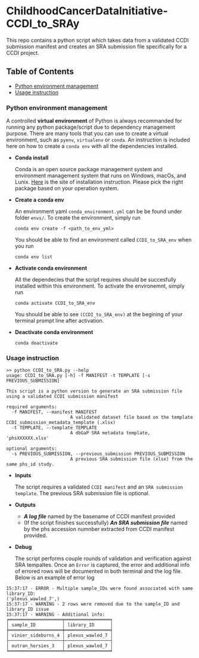 # ChildhoodCancerDataInitiative-CCDI_to_SRAy

This repo contains a python script which takes data from a validated CCDI submission manifest and creates an SRA submission file specifically for a CCDI project.

## Table of Contents
- [Python environment management](#python-environment-management)
- [Usage instruction](#usage-instruction)

### Python environment management
A controlled **virtual environment** of Python is always recommanded for running any python package/script due to dependency management purpose. There are many tools that you can use to create a virtual environment, such as `pyenv`, `virtualenv` or `conda`. An instruction is included here on how to create a `conda env` with all the dependencies installed.

- **Conda install**

    Conda is an open source package management system and environment management system that runs on Windows, macOs, and Lunix. [Here](https://docs.conda.io/projects/miniconda/en/latest/) is the site of installation instruction. Please pick the right package based on your operation system.

- **Create a conda env**

    An environment yaml `conda_environment.yml` can be be found under folder `envs/`. To create the environment, simply run

    ```
    conda env create -f <path_to_env_yml>
    ```
    You should be able to find an environment called `CCDI_to_SRA_env` when you run 

    ```
    conda env list
    ```
- **Activate conda environment**

    All the dependecies that the script requires should be succesfully installed within this environment. To activate the environemnt, simply run

    ```
    conda activate CCDI_to_SRA_env
    ```

    You should be able to see `(CCDI_to_SRA_env)` at the begining of your terminal prompt line after activation.

- **Deactivate conda environment**

    ```
    conda deactivate
    ```

### Usage instruction

```
>> python CCDI_to_SRA.py --help
usage: CCDI_to_SRA.py [-h] -f MANIFEST -t TEMPLATE [-s PREVIOUS_SUBMISSION]

This script is a python version to generate an SRA submission file using a validated CCDI submission manifest

required arguments:
  -f MANIFEST, --manifest MANIFEST
                        A validated dataset file based on the template CCDI_submission_metadata_template (.xlsx)
  -t TEMPLATE, --template TEMPLATE
                        A dbGaP SRA metadata template, 'phsXXXXXX.xlsx'

optional arguments:
  -s PREVIOUS_SUBMISSION, --previous_submission PREVIOUS_SUBMISSION
                        A previous SRA submission file (xlsx) from the same phs_id study.
```

- **Inputs**

    The script requires a validated `CCDI manifest` and an `SRA submission template`. The previous SRA submission file is optional.

- **Outputs**

    - ***A log file*** named by the basename of CCDI manifest provided
    - (If the script finishes successfully) ***An SRA submission file*** named by the phs accession numnber extracted from CCDI manifest provided.

- **Debug**

    The script performs couple rounds of validation and verification against SRA tempaltes. Once an `Error` is captured, the error and additional info of errored rows will be documented in both terminal and the log file. Below is an example of error log

```
15:37:17 - ERROR - Multiple sample_IDs were found associated with same library_ID:
('plexus_wawled_7',)
15:37:17 - WARNING - 2 rows were removed due to the sample_ID and library_ID issue
15:37:17 - WARNING - Additional info:
╒════════════════════╤═════════════════╕
│ sample_ID          │ library_ID      │
╞════════════════════╪═════════════════╡
│ vinier_sideburns_4 │ plexus_wawled_7 │
├────────────────────┼─────────────────┤
│ outran_horsies_3   │ plexus_wawled_7 │
╘════════════════════╧═════════════════╛
```
